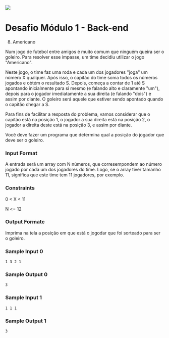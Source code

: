 ![](https://i.imgur.com/xG74tOh.png)

# Desafio Módulo 1 - Back-end

08. Americano

Num jogo de futebol entre amigos é muito comum que ninguém queira ser o goleiro. Para resolver esse impasse, um time decidiu utilizar o jogo "Americano".

Neste jogo, o time faz uma roda e cada um dos jogadores "joga" um número X qualquer. Após isso, o capitão do time soma todos os números jogados e obtém o resultado S. Depois, começa a contar de 1 até S apontando inicialmente para si mesmo (e falando alto e claramente "um"), depois para o jogador imediatamente a sua direita (e falando "dois") e assim por diante. O goleiro será aquele que estiver sendo apontado quando o capitão chegar a S.

Para fins de facilitar a resposta do problema, vamos considerar que o capitão está na posição 1, o jogador a sua direita está na posição 2, o jogador a direita deste está na posição 3, e assim por diante.

Você deve fazer um programa que determina qual a posição do jogador que deve ser o goleiro.

### Input Format

A entrada será um array com N números, que corresempondem ao número jogado por cada um dos jogadores do time. Logo, se o array tiver tamanho 11, significa que este time tem 11 jogadores, por exemplo.

### Constraints

0 < X < 11

N <= 12

### Output Formatc

Imprima na tela a posição em que está o jogodar que foi sorteado para ser o goleiro.

### Sample Input 0

```
1 3 2 1
```

### Sample Output 0

```
3
```
### Sample Input 1

```
1 1 1
```

### Sample Output 1

```
3
```